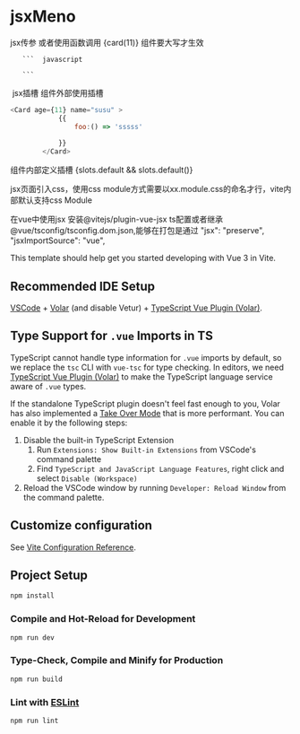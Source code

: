 # jsxMeno 

jsx传参
         或者使用函数调用 
        {card(11)} 
         组件要大写才生效 

       ```  javascript 
<Card age={11} name="susu"></Card>
      
       ```

​       jsx插槽 
组件外部使用插槽

``` javascript
<Card age={11} name="susu" >
            {{
                foo:() => 'sssss'
                
            }}
        </Card>
```

组件内部定义插槽
 {slots.default && slots.default()}

jsx页面引入css，使用css module方式需要以xx.module.css的命名才行，vite内部默认支持css Module

在vue中使用jsx 安装@vitejs/plugin-vue-jsx
ts配置或者继承@vue/tsconfig/tsconfig.dom.json,能够在打包是通过
 "jsx": "preserve",
    "jsxImportSource": "vue",

This template should help get you started developing with Vue 3 in Vite.

## Recommended IDE Setup

[VSCode](https://code.visualstudio.com/) + [Volar](https://marketplace.visualstudio.com/items?itemName=Vue.volar) (and disable Vetur) + [TypeScript Vue Plugin (Volar)](https://marketplace.visualstudio.com/items?itemName=Vue.vscode-typescript-vue-plugin).

## Type Support for `.vue` Imports in TS

TypeScript cannot handle type information for `.vue` imports by default, so we replace the `tsc` CLI with `vue-tsc` for type checking. In editors, we need [TypeScript Vue Plugin (Volar)](https://marketplace.visualstudio.com/items?itemName=Vue.vscode-typescript-vue-plugin) to make the TypeScript language service aware of `.vue` types.

If the standalone TypeScript plugin doesn't feel fast enough to you, Volar has also implemented a [Take Over Mode](https://github.com/johnsoncodehk/volar/discussions/471#discussioncomment-1361669) that is more performant. You can enable it by the following steps:

1. Disable the built-in TypeScript Extension
   1) Run `Extensions: Show Built-in Extensions` from VSCode's command palette
   2) Find `TypeScript and JavaScript Language Features`, right click and select `Disable (Workspace)`
2. Reload the VSCode window by running `Developer: Reload Window` from the command palette.

## Customize configuration

See [Vite Configuration Reference](https://vitejs.dev/config/).

## Project Setup

```sh
npm install
```

### Compile and Hot-Reload for Development

```sh
npm run dev
```

### Type-Check, Compile and Minify for Production

```sh
npm run build
```

### Lint with [ESLint](https://eslint.org/)

```sh
npm run lint
```

